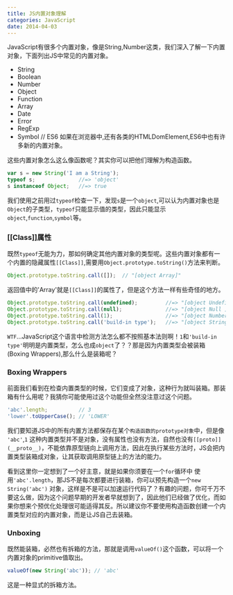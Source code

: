 ```yaml
---
title: JS内置对象理解
categories: JavaScript
date: 2014-04-03
---
```

JavaScript有很多个内置对象，像是String,Number这类，我们深入了解一下内置对象，下面列出JS中常见的内置对象。
* String
* Boolean
* Number
* Object
* Function
* Array
* Date
* Error
* RegExp
* Symbol   // ES6
如果在浏览器中,还有各类的HTMLDomElement,ES6中也有许多新的内置对象。

这些内置对象怎么这么像函数呢？其实你可以把他们理解为构造函数。
``` js
var s = new String('I am a String');
typeof s;              //=> 'object'
s instanceof Object;   //=> true
```
我们使用之前用过`typeof`检查一下，发现`s`是一个`object`,可以认为内置对象也是`Object`的子类型，`typeof`只能显示值的类型，因此只能显示`object`,`function`,`symbol`等。

### [[Class]]属性
既然`typeof`无能为力，那如何确定其他内置对象的类型呢。这些内置对象都有一个内置的隐藏属性`[[Class]]`,需要用`Object.prototype.toString()`方法来判断。

``` js
Object.prototype.toString.call([]);  // "[object Array]"
```
返回值中的'Array'就是`[[Class]]`的属性了，但是这个方法一样有些奇怪的地方。
``` js
Object.prototype.toString.call(undefined);         //=> "[object Undefined]"
Object.prototype.toString.call(null);              //=> "[object Null ]"
Object.prototype.toString.call(1);                 //=> "[object Number]"
Object.prototype.toString.call('build-in type');   //=> "[object String]"
```
`WTF`...JavaScript这个语言中检测方法怎么都不按照基本法则啊！`1`和`'build-in type'`明明是内置类型，怎么也成`object`了？？那是因为内置类型会被装箱(Boxing Wrappers),那么什么是装箱呢？

### Boxing Wrappers
前面我们看到在检查内置类型的时候，它们变成了对象，这种行为就叫装箱。那装箱有什么用呢？我猜你可能使用过这个功能但全然没注意过这个问题。
``` js
'abc'.length;          // 3
'lower'.toUpperCase(); // 'LOWER'
```
我们要知道JS中的所有内置方法都保存在某个`构造函数的prototype对象`中，但是像 `'abc'`,`1` 这种内置类型并不是对象，没有属性也没有方法，自然也没有`[[proto]](__proto__)`，不能依靠原型链向上调用方法，因此在执行某些方法时，JS会把内置类型装箱成对象，让其获取调用原型链上的方法的能力。

看到这里你一定想到了一个好主意，就是如果你须要在一个`for`循环中 使用`'abc'.length`，那JS不是每次都要进行装箱，你可以预先构造一个`new String('abc')` 对象，这样是不是可以加速运行代码了？有趣的问题，你可千万不要这么做，因为这个问题早期的开发者早就想到了，因此他们已经做了优化，而如果你想来个预优化处理很可能适得其反。所以建议你不要使用构造函数创建一个内置类型对应的内置对象，而是让JS自己去装箱。

### Unboxing
既然能装箱，必然也有拆箱的方法，那就是调用`valueOf()`这个函数，可以将一个内置对象的primitive值取出。
``` js
valueOf(new String('abc')); // 'abc'
```
这是一种显式的拆箱方法。